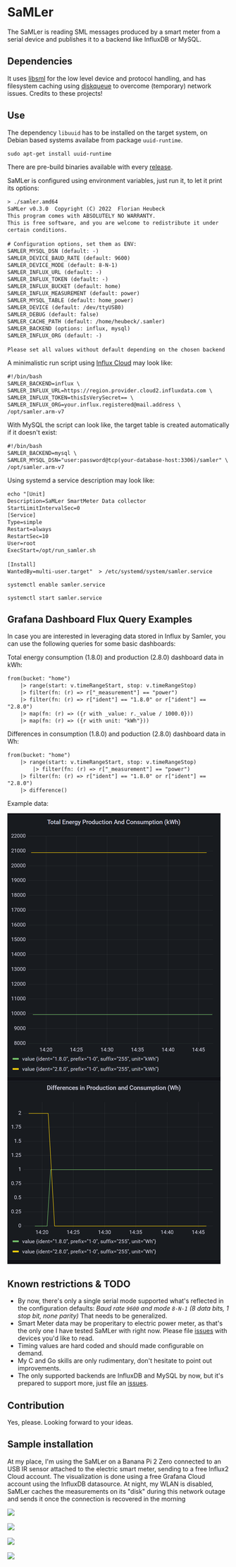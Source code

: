 # SaMLer

The SaMLer is reading SML messages produced by a smart meter from a serial device and publishes it to a backend like InfluxDB or MySQL.

## Dependencies

It uses [libsml](https://github.com/volkszaehler/libsml) for the low level device and protocol handling, and has filesystem caching using [diskqueue](https://github.com/nsqio/go-diskqueue) to overcome (temporary) network issues.
Credits to these projects!

## Use

The dependency `libuuid` has to be installed on the target system, on Debian based systems availabe from package `uuid-runtime`.
```shell
sudo apt-get install uuid-runtime
```

There are pre-build binaries available with every [release](https://github.com/heubeck/samler/releases).

SaMLer is configured using environment variables, just run it, to let it print its options:

```shell
> ./samler.amd64
SaMLer v0.3.0  Copyright (C) 2022  Florian Heubeck
This program comes with ABSOLUTELY NO WARRANTY.
This is free software, and you are welcome to redistribute it under certain conditions.

# Configuration options, set them as ENV:
SAMLER_MYSQL_DSN (default: -)
SAMLER_DEVICE_BAUD_RATE (default: 9600)
SAMLER_DEVICE_MODE (default: 8-N-1)
SAMLER_INFLUX_URL (default: -)
SAMLER_INFLUX_TOKEN (default: -)
SAMLER_INFLUX_BUCKET (default: home)
SAMLER_INFLUX_MEASUREMENT (default: power)
SAMLER_MYSQL_TABLE (default: home_power)
SAMLER_DEVICE (default: /dev/ttyUSB0)
SAMLER_DEBUG (default: false)
SAMLER_CACHE_PATH (default: /home/heubeck/.samler)
SAMLER_BACKEND (options: influx, mysql)
SAMLER_INFLUX_ORG (default: -)

Please set all values without default depending on the chosen backend
```

A minimalistic run script using [Influx Cloud](https://cloud2.influxdata.com/) may look like:

```shell
#!/bin/bash
SAMLER_BACKEND=influx \
SAMLER_INFLUX_URL=https://region.provider.cloud2.influxdata.com \
SAMLER_INFLUX_TOKEN=thisIsVerySecret== \
SAMLER_INFLUX_ORG=your.influx.registered@mail.address \
/opt/samler.arm-v7
```

With MySQL the script can look like, the target table is created automatically if it doesn't exist:

```shell
#!/bin/bash
SAMLER_BACKEND=mysql \
SAMLER_MYSQL_DSN="user:password@tcp(your-database-host:3306)/samler" \
/opt/samler.arm-v7
```

Using systemd a service description may look like:

```shell
echo "[Unit]
Description=SaMLer SmartMeter Data collector
StartLimitIntervalSec=0
[Service]
Type=simple
Restart=always
RestartSec=10
User=root
ExecStart=/opt/run_samler.sh

[Install]
WantedBy=multi-user.target"  > /etc/systemd/system/samler.service
```
```shell
systemctl enable samler.service
```
```shell
systemctl start samler.service
```

## Grafana Dashboard Flux Query Examples

In case you are interested in leveraging data stored in Influx by Samler, you can use the following queries for some basic dashboards:

Total energy consumption (1.8.0) and production (2.8.0) dashboard data in kWh:

```
from(bucket: "home")
    |> range(start: v.timeRangeStart, stop: v.timeRangeStop)
	|> filter(fn: (r) => r["_measurement"] == "power")
    |> filter(fn: (r) => r["ident"] == "1.8.0" or r["ident"] == "2.8.0")
    |> map(fn: (r) => ({r with _value: r._value / 1000.0}))
    |> map(fn: (r) => ({r with unit: "kWh"}))
```

Differences in consumption (1.8.0) and poduction (2.8.0) dashboard data in Wh:

```
from(bucket: "home")
    |> range(start: v.timeRangeStart, stop: v.timeRangeStop)
		|> filter(fn: (r) => r["_measurement"] == "power")
    |> filter(fn: (r) => r["ident"] == "1.8.0" or r["ident"] == "2.8.0")
    |> difference()
```

Example data:

![](static/SaMLer_Grafana_Simple_Dashboard.png)

## Known restrictions & TODO

* By now, there's only a single serial mode supported what's reflected in the configuration defaults:
  _Baud rate `9600` and mode `8-N-1` (8 data bits, 1 stop bit, none parity)_
  That needs to be generalized.
* Smart Meter data may be properitary to electric power meter, as that's the only one I have tested SaMLer with right now.
  Please file [issues](https://github.com/heubeck/samler/issues) with devices you'd like to read.
* Timing values are hard coded and should made configurable on demand.
* My C and Go skills are only rudimentary, don't hesitate to point out improvements.
* The only supported backends are InfluxDB and MySQL by now, but it's prepared to support more, just file an [issues](https://github.com/heubeck/samler/issues).

## Contribution

Yes, please. Looking forward to your ideas.

## Sample installation

At my place, I'm using the SaMLer on a Banana Pi 2 Zero connected to an USB IR sensor attached to the electric smart meter, sending to a free Influx2 Cloud account.
The visualization is done using a free Grafana Cloud account using the InfluxDB datasource.
At night, my WLAN is disabled, SaMLer caches the measurements on its "disk" during this network outage and sends it once the connection is recovered in the morning

![](static/SaMLer_IR.jpg)

![](static/SaMLer_Pi.jpg)

![](static/SaMLer_Wifi.jpg)

![](static/SaMLer_Grafana.png)

